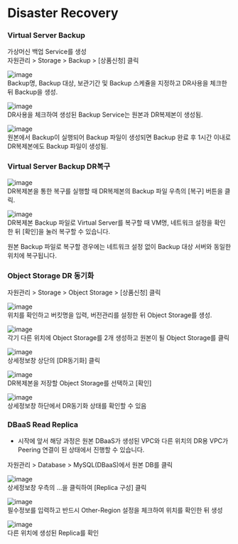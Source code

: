 <h1>Disaster Recovery</h1>

<h3>Virtual Server Backup</h3>
가상머신 백업 Service를 생성<br>
자원관리 > Storage > Backup > [상품신청] 클릭

![image](https://github.com/scp-cloudacademy/ce-advanced/assets/147478897/166a37fc-b920-4863-9a4f-cde28a80b5d2)<br>
Backup명, Backup 대상, 보관기간 및 Backup 스케쥴을 지정하고 DR사용을 체크한 뒤 Backup을 생성.

![image](https://github.com/scp-cloudacademy/ce-advanced/assets/147478897/4bce883c-afdf-4941-9ccf-0f980b050d38)<br>
DR사용을 체크하여 생성된 Backup Service는 원본과 DR복제본이 생성됨.

![image](https://github.com/scp-cloudacademy/ce-advanced/assets/147478897/0eab2b92-9a97-474e-ab29-9d5c9c0a2d13)<br>
원본에서 Backup이 실행되어 Backup 파일이 생성되면 Backup 완료 후 1시간 이내로 DR복제본에도 Backup 파일이 생성됨.

<h3>Virtual Server Backup DR복구</h3>

![image](https://github.com/scp-cloudacademy/ce-advanced/assets/147478897/e12588de-0088-4b76-ba57-66926f6fe8a1)<br>
DR복제본을 통한 복구를 실행할 때 DR복제본의 Backup 파일 우측의 [복구] 버튼을 클릭.

![image](https://github.com/scp-cloudacademy/ce-advanced/assets/147478897/088d1bc8-2a6c-4539-9bea-b8b3b31fdf7d)<br>
DR복제본 Backup 파일로 Virtual Server를 복구할 때 VM명, 네트워크 설정을 확인한 뒤 [확인]을 눌러 복구할 수 있습니다.

원본 Backup 파일로 복구할 경우에는 네트워크 설정 없이 Backup 대상 서버와 동일한 위치에 복구됩니다.

<h3>Object Storage DR 동기화</h3>
자원관리 > Storage > Object Storage > [상품신청] 클릭

![image](https://github.com/scp-cloudacademy/ce-advanced/assets/147478897/6626e220-3f18-44e4-90d1-ae6966819d56)<br>
위치를 확인하고 버킷명을 입력, 버전관리를 설정한 뒤 Object Storage를 생성.

![image](https://github.com/scp-cloudacademy/ce-advanced/assets/147478897/c0410784-2a4b-478b-a9e3-dddf2207a9e0)<br>
각기 다른 위치에 Object Storage를 2개 생성하고 원본이 될 Object Storage를 클릭

![image](https://github.com/scp-cloudacademy/ce-advanced/assets/147478897/c158457f-3060-4c7f-975e-70b31bb889eb)<br>
상세정보창 상단의 [DR동기화] 클릭

![image](https://github.com/scp-cloudacademy/ce-advanced/assets/147478897/337c75f2-6bda-4eb5-b72e-1f42c19b6a8f)<br>
DR복제본을 저장할 Object Storage를 선택하고 [확인]

![image](https://github.com/scp-cloudacademy/ce-advanced/assets/147478897/d975aa2f-2e9d-426c-8720-3c7f166b56c0)<br>
상세정보창 하단에서 DR동기화 상태를 확인할 수 있음

<h3>DBaaS Read Replica</h3>

 - 시작에 앞서 해당 과정은 원본 DBaaS가 생성된 VPC와 다른 위치의 DR용 VPC가 Peering 연결이 된 상태에서 진행할 수 있습니다.

자원관리 > Database > MySQL(DBaaS)에서 원본 DB를 클릭

![image](https://github.com/scp-cloudacademy/ce-advanced/assets/147478897/4fc8c72a-ae41-4820-9676-47cb7fc23540)<br>
상세정보창 우측의 ...을 클릭하여 [Replica 구성] 클릭

![image](https://github.com/scp-cloudacademy/ce-advanced/assets/147478897/0e274926-1dde-4e71-ac3d-8791663db6ad)<br>
필수정보를 입력하고 반드시 Other-Region 설정을 체크하여 위치를 확인한 뒤 생성

![image](https://github.com/scp-cloudacademy/ce-advanced/assets/147478897/935db186-2f8b-4f77-8edf-5ca1ed8769c1)<br>
다른 위치에 생성된 Replica를 확인
